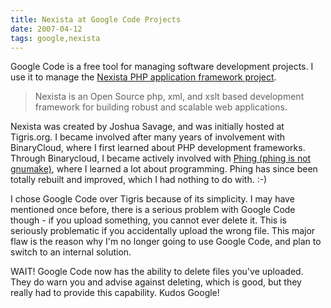 ```yaml
---
title: Nexista at Google Code Projects
date: 2007-04-12
tags: google,nexista
---
```

Google Code is a free tool for managing software development projects. I use it to manage the <a href="http://www.nexista.org/">Nexista PHP application framework project</a>.

<blockquote>Nexista is an Open Source php, xml, and xslt based development framework for building robust and scalable web applications.</blockquote>

Nexista was created by Joshua Savage, and was initially hosted at Tigris.org. I became involved after many years of involvement with BinaryCloud, where I first learned about PHP development frameworks.  Through Binarycloud, I became actively involved with <a href="http://phing.info/trac/" rel="nofollow">Phing (phing is not gnumake)</a>, where I learned a lot about programming. Phing has since been totally rebuilt and improved, which I had nothing to do with. :-)

I chose Google Code over Tigris because of its simplicity. I may have mentioned once before, there is a serious problem with Google Code though - if you upload something, you cannot ever delete it.  This is seriously problematic if you accidentally upload the wrong file. This major flaw is the reason why I'm no longer going to use Google Code, and plan to switch to an internal solution.

WAIT! Google Code now has the ability to delete files you've uploaded. They do warn you and advise against deleting, which is good, but they really had to provide this capability. Kudos Google!

